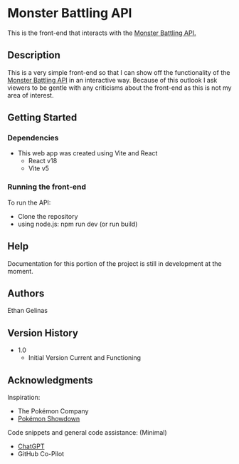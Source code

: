 # Monster Battling API

This is the front-end that interacts with the [Monster Battling API.](https://github.com/WritingHusky/MainBattleBuilder)

## Description

This is a very simple front-end so that I can show off the functionality of the [Monster Battling API](https://github.com/WritingHusky/MainBattleBuilder) in an interactive way. Because of this outlook I ask viewers to be gentle with any criticisms about the front-end as this is not my area of interest.

## Getting Started

### Dependencies

- This web app was created using Vite and React
  - React v18
  - Vite v5

### Running the front-end

To run the API:

- Clone the repository
- using node.js: npm run dev (or run build)

## Help

Documentation for this portion of the project is still in development at the moment.

## Authors

Ethan Gelinas

## Version History

- 1.0
  - Initial Version Current and Functioning

## Acknowledgments

Inspiration:

- The Pokémon Company
- [Pokémon Showdown](https://pokemonshowdown.com)

Code snippets and general code assistance: (Minimal)

- [ChatGPT](https://chatgpt.com)
- GitHub Co-Pilot
